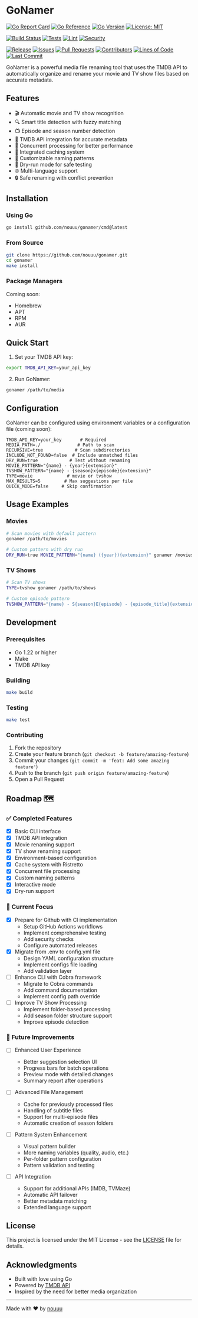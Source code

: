 # GoNamer

[![Go Report Card](https://goreportcard.com/badge/github.com/nouuu/gonamer)](https://goreportcard.com/report/github.com/nouuu/gonamer)
[![Go Reference](https://pkg.go.dev/badge/github.com/nouuu/gonamer.svg)](https://pkg.go.dev/github.com/nouuu/gonamer)
[![Go Version](https://img.shields.io/github/go-mod/go-version/nouuu/gonamer)](https://golang.org/doc/devel/release.html)
[![License: MIT](https://img.shields.io/badge/License-MIT-yellow.svg)](https://opensource.org/licenses/MIT)

[![Build Status](https://github.com/nouuu/gonamer/workflows/build/badge.svg)](https://github.com/nouuu/gonamer/actions?query=workflow%3Abuild)
[![Tests](https://github.com/nouuu/gonamer/workflows/tests/badge.svg)](https://github.com/nouuu/gonamer/actions?query=workflow%3Atests)
[![Lint](https://github.com/nouuu/gonamer/workflows/lint/badge.svg)](https://github.com/nouuu/gonamer/actions?query=workflow%3Alint)
[![Security](https://github.com/nouuu/gonamer/workflows/security/badge.svg)](https://github.com/nouuu/gonamer/actions?query=workflow%3Asecurity)

[![Release](https://img.shields.io/github/v/release/nouuu/gonamer)](https://github.com/nouuu/gonamer/releases)
[![Issues](https://img.shields.io/github/issues/nouuu/gonamer)](https://github.com/nouuu/gonamer/issues)
[![Pull Requests](https://img.shields.io/github/issues-pr/nouuu/gonamer)](https://github.com/nouuu/gonamer/pulls)
[![Contributors](https://img.shields.io/github/contributors/nouuu/gonamer)](https://github.com/nouuu/gonamer/graphs/contributors)
[![Lines of Code](https://tokei.rs/b1/github/nouuu/gonamer)](https://github.com/nouuu/gonamer)
[![Last Commit](https://img.shields.io/github/last-commit/nouuu/gonamer)](https://github.com/nouuu/gonamer/commits/main)

GoNamer is a powerful media file renaming tool that uses the TMDB API to automatically organize and rename your movie and TV show files based on accurate metadata.

## Features

- 🎬 Automatic movie and TV show recognition
- 🔍 Smart title detection with fuzzy matching
- 📺 Episode and season number detection
- 🎯 TMDB API integration for accurate metadata
- 🔄 Concurrent processing for better performance
- 💾 Integrated caching system
- 📝 Customizable naming patterns
- 🚀 Dry-run mode for safe testing
- 🌐 Multi-language support
- 🔒 Safe renaming with conflict prevention

## Installation

### Using Go

```bash
go install github.com/nouuu/gonamer/cmd@latest
```

### From Source

```bash
git clone https://github.com/nouuu/gonamer.git
cd gonamer
make install
```

### Package Managers

Coming soon:
- Homebrew
- APT
- RPM
- AUR

## Quick Start

1. Set your TMDB API key:
```bash
export TMDB_API_KEY=your_api_key
```

2. Run GoNamer:
```bash
gonamer /path/to/media
```

## Configuration

GoNamer can be configured using environment variables or a configuration file (coming soon):

```env
TMDB_API_KEY=your_key       # Required
MEDIA_PATH=./              # Path to scan
RECURSIVE=true            # Scan subdirectories
INCLUDE_NOT_FOUND=false  # Include unmatched files
DRY_RUN=true            # Test without renaming
MOVIE_PATTERN="{name} - {year}{extension}"
TVSHOW_PATTERN="{name} - {season}x{episode}{extension}"
TYPE=movie             # movie or tvshow
MAX_RESULTS=5         # Max suggestions per file
QUICK_MODE=false     # Skip confirmation
```

## Usage Examples

### Movies

```bash
# Scan movies with default pattern
gonamer /path/to/movies

# Custom pattern with dry run
DRY_RUN=true MOVIE_PATTERN="{name} ({year}){extension}" gonamer /movies
```

### TV Shows

```bash
# Scan TV shows
TYPE=tvshow gonamer /path/to/shows

# Custom episode pattern
TVSHOW_PATTERN="{name} - S{season}E{episode} - {episode_title}{extension}" gonamer /shows
```

## Development

### Prerequisites

- Go 1.22 or higher
- Make
- TMDB API key

### Building

```bash
make build
```

### Testing

```bash
make test
```

### Contributing

1. Fork the repository
2. Create your feature branch (`git checkout -b feature/amazing-feature`)
3. Commit your changes (`git commit -m 'feat: Add some amazing feature'`)
4. Push to the branch (`git push origin feature/amazing-feature`)
5. Open a Pull Request

## Roadmap 🗺️

### ✅ Completed Features
- [x] Basic CLI interface
- [x] TMDB API integration
- [x] Movie renaming support
- [x] TV show renaming support
- [x] Environment-based configuration
- [x] Cache system with Ristretto
- [x] Concurrent file processing
- [x] Custom naming patterns
- [x] Interactive mode
- [x] Dry-run support

### 🚀 Current Focus
- [x] Prepare for Github with CI implementation
    - Setup GitHub Actions workflows
    - Implement comprehensive testing
    - Add security checks
    - Configure automated releases
- [x] Migrate from .env to config.yml file
    - Design YAML configuration structure
    - Implement configs file loading
    - Add validation layer
- [ ] Enhance CLI with Cobra framework
    - Migrate to Cobra commands
    - Add command documentation
    - Implement config path override
- [ ] Improve TV Show Processing
    - Implement folder-based processing
    - Add season folder structure support
    - Improve episode detection

### 🔮 Future Improvements
- [ ] Enhanced User Experience
    - Better suggestion selection UI
    - Progress bars for batch operations
    - Preview mode with detailed changes
    - Summary report after operations

- [ ] Advanced File Management
    - Cache for previously processed files
    - Handling of subtitle files
    - Support for multi-episode files
    - Automatic creation of season folders

- [ ] Pattern System Enhancement
    - Visual pattern builder
    - More naming variables (quality, audio, etc.)
    - Per-folder pattern configuration
    - Pattern validation and testing

- [ ] API Integration
    - Support for additional APIs (IMDB, TVMaze)
    - Automatic API failover
    - Better metadata matching
    - Extended language support

## License

This project is licensed under the MIT License - see the [LICENSE](LICENSE) file for details.

## Acknowledgments

- Built with love using Go
- Powered by [TMDB API](https://www.themoviedb.org/documentation/api)
- Inspired by the need for better media organization

---

Made with ❤️ by [nouuu](https://github.com/nouuu)